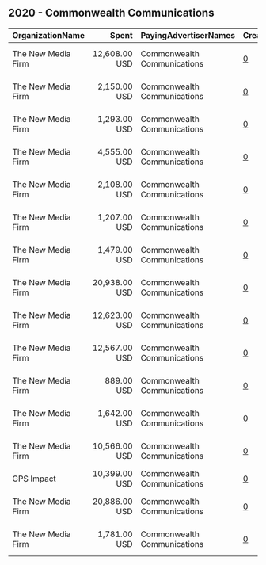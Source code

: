 ## 2020 - Commonwealth Communications 
|OrganizationName|Spent|PayingAdvertiserNames|CreativeUrls|Impressions|Genders|AgeBrackets|CountryCodes|BillingAddresses|CandidateBallotInformation|
|:---|---:|:---|:---|---:|:---|:---|:---|:---|:---|
|The New Media Firm|12,608.00 USD|Commonwealth Communications|[0](https://www.snap.com/political-ads/asset/cccb765cc3c26212b992ec7861a672c3acd5b301f2fda4a1deed96852081c119?mediaType=mp4)|690,826||18+|united states|"1730 Rhode Island Ave, NW Ste 213,Washington,20036,US"|2020 Get Out the Vote|
|The New Media Firm|2,150.00 USD|Commonwealth Communications|[0](https://www.snap.com/political-ads/asset/9a54b6f2e6b5f3fd09539fcbf62daf31f234b05065e69a532917a6cd907e4838?mediaType=mp4)|286,671||18+|united states|"1730 Rhode Island Ave, NW Ste 213,Washington,20036,US"|Commonwealth Communications|
|The New Media Firm|1,293.00 USD|Commonwealth Communications|[0](https://www.snap.com/political-ads/asset/9c25b8a0c29b92d4adf45d6f32c6ea0d9db249b793522483bba5766620e01213?mediaType=mp4)|260,827||18-45|united states|"1730 Rhode Island Ave, NW Ste 213,Washington,20036,US"|Commonwealth Commucations|
|The New Media Firm|4,555.00 USD|Commonwealth Communications|[0](https://www.snap.com/political-ads/asset/62010d4e54518bea55fb96e45bff7fc0ed29c78dbba9e6c24577b22b661dda17?mediaType=mp4)|1,332,230||18+|united states|"1730 Rhode Island Ave, NW Ste 213,Washington,20036,US"|Commonwealth Communications|
|The New Media Firm|2,108.00 USD|Commonwealth Communications|[0](https://www.snap.com/political-ads/asset/49ab6da111c2cb5d4c707fabad2891694a65c483756bf4be491d3566f705d38a?mediaType=mp4)|506,980||18-45|united states|"1730 Rhode Island Ave, NW Ste 213,Washington,20036,US"|Commonwealth Commucations|
|The New Media Firm|1,207.00 USD|Commonwealth Communications|[0](https://www.snap.com/political-ads/asset/02fe3daf2a4bee5ecddbc43b89e6414984470bc74f2f0a37e4a6ca01a47a4ff1?mediaType=mp4)|166,767||18+|united states|"1730 Rhode Island Ave, NW Ste 213,Washington,20036,US"|Commonwealth Communications|
|The New Media Firm|1,479.00 USD|Commonwealth Communications|[0](https://www.snap.com/political-ads/asset/f931b0fc6ed7eeb4261c324c0d52c2cfaddf1896a2a421587a6c60e6a2300a22?mediaType=mp4)|236,700||18-45|united states|"1730 Rhode Island Ave, NW Ste 213,Washington,20036,US"|Commonwealth Commucations|
|The New Media Firm|20,938.00 USD|Commonwealth Communications|[0](https://www.snap.com/political-ads/asset/9bc4f8c38017c3baa750bee9893f01d90880a623f0c6dfb4bef89f2752e3014a?mediaType=mp4)|2,470,053||18+|united states|"1730 Rhode Island Ave, NW Ste 213,Washington,20036,US"|Commonwealth Communications|
|The New Media Firm|12,623.00 USD|Commonwealth Communications|[0](https://www.snap.com/political-ads/asset/a0b260ffb8a409073b4b81335811d706480c517982899ae7bbcd79594d2fcb10?mediaType=mp4)|3,474,775||18+|united states|"1730 Rhode Island Ave, NW Ste 213,Washington,20036,US"|We Go Together|
|The New Media Firm|12,567.00 USD|Commonwealth Communications|[0](https://www.snap.com/political-ads/asset/a0b260ffb8a409073b4b81335811d706480c517982899ae7bbcd79594d2fcb10?mediaType=mp4)|1,883,391|||united states|"1730 Rhode Island Ave, NW Ste 213,Washington,20036,US"|We Go Together|
|The New Media Firm|889.00 USD|Commonwealth Communications|[0](https://www.snap.com/political-ads/asset/2cb575c161ba1099143adec40ac48d744fcbe3443e845a9765430ba642b5d334?mediaType=mp4)|200,288||18-45|united states|"1730 Rhode Island Ave, NW Ste 213,Washington,20036,US"|Commonwealth Commucations|
|The New Media Firm|1,642.00 USD|Commonwealth Communications|[0](https://www.snap.com/political-ads/asset/16bf6e01f9e215a8973867af0f9feab569ee7057019564d743da96bee01c026f?mediaType=mp4)|365,114||18-45|united states|"1730 Rhode Island Ave, NW Ste 213,Washington,20036,US"|Commonwealth Commucations|
|The New Media Firm|10,566.00 USD|Commonwealth Communications|[0](https://www.snap.com/political-ads/asset/72c711b792b1ad76db57efed09a753b6ff2c28f8a88ef709dea0a23ad45bfa8c?mediaType=mp4)|528,888||18+|united states|"1730 Rhode Island Ave, NW Ste 213,Washington,20036,US"|Commonwealth Communications|
|GPS Impact|10,399.00 USD|Commonwealth Communications|[0](https://www.snap.com/political-ads/asset/33b54f148b7d654e6b803a1efdf24428404261d0fe3fd6141f935782543aa058?mediaType=mp4)|4,176,269||18-35|united states|"220 SE 6th St Suite 330,Des Moines,50309,US"||
|The New Media Firm|20,886.00 USD|Commonwealth Communications|[0](https://www.snap.com/political-ads/asset/a9326f5bccc3481734018d637f13cae8ea35dfddee54c2751d6e8f128b17e9fd?mediaType=mp4)|1,113,605||18+|united states|"1730 Rhode Island Ave, NW Ste 213,Washington,20036,US"|Commonwealth Communications|
|The New Media Firm|1,781.00 USD|Commonwealth Communications|[0](https://www.snap.com/political-ads/asset/fbfd7f2c3f4cb6b2a5a6a7be4a87f0e14fdb5925b140826ab9885f01fcd6b79d?mediaType=mp4)|387,798||18-45|united states|"1730 Rhode Island Ave, NW Ste 213,Washington,20036,US"|Commonwealth Commucations|
